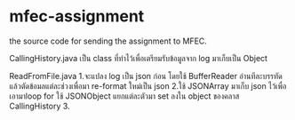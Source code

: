 # mfec-assignment
the source code for sending the assignment to MFEC.

CallingHistory.java เป็น class ที่ทำไว้เพื่อเตรียมรับข้อมูลจาก log มาเก็บเป็น Object

ReadFromFile.java 
1.จะแปลง log เป็น json ก่อน โดยใช้ BufferReader อ่านทีละบรรทัด แล้วตัดข้อมลแต่ละช่วงเพื่อมา re-format ใหม่เป็น json
2.ใช้ JSONArray มาเก็บ json ไว้เพื่อเอามาloop for ใช้ JSONObject แยกแต่ละตัวมา set ลงใน object ของคลาส CallingHistory
3.
